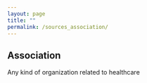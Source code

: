 ```yaml
---
layout: page
title: ""
permalink: /sources_association/
---
```


Association
--------
Any kind of organization related to healthcare

&nbsp;

<div align="center">
<blockquote class="twitter-tweet" data-lang="en">
<a href="https://twitter.com/NevadaBaseball/status/979504129633480705"></a></blockquote>
<script async="" src="//platform.twitter.com/widgets.js" charset="utf-8"></script>
</div>